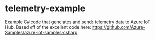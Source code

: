 # telemetry-example
Example C# code that generates and sends telemetry data to Azure IoT Hub. Based off of the excellent code here: https://github.com/Azure-Samples/azure-iot-samples-csharp
